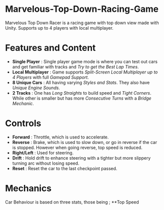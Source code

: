 # Marvelous-Top-Down-Racing-Game
Marvelous Top Down Racer is a racing game with top down view made with Unity. Supports up to 4 players with local multiplayer.
# Features and Content
- **Single Player** : Single player game mode is where you can test out cars and get familiar with tracks and *Try to get the Best Lap Times*.
- **Local Multiplayer** : Game supports *Split-Screen Local Multiplayer up to 4 Players* with full *Gamepad Support*.
- **8 Unique Cars** :  All having varying *Styles and Stats*. They also have *Unique Engine Sounds*.
- **2 Tracks** : One has *Long Straights* to build speed and *Tight Corners*. While other is smaller but has more *Consecutive Turns* with a *Bridge Mechanic*.

# Controls
* **Forward** : Throttle, which is used to accelerate.
* **Reverse** : Brake, which is used to slow down, or go in reverse if the car is stopped. However when going reverse, top speed is reduced.
* **Right/Left** : Used for steering.
* **Drift** : Hold drift to enhance steering with a tighter but more slippery turning arc without losing speed.
* **Reset** : Reset the car to the last checkpoint passed.

# Mechanics
Car Behaviour is based on three stats, those being ;
**Top Speed
